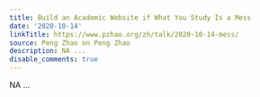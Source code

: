 ```yaml
---
title: Build an Academic Website if What You Study Is a Mess
date: '2020-10-14'
linkTitle: https://www.pzhao.org/zh/talk/2020-10-14-mess/
source: Peng Zhao on Peng Zhao
description: NA ...
disable_comments: true
---
```

NA ...